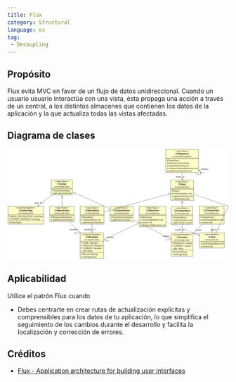 ```yaml
---
title: Flux
category: Structural
language: es
tag:
 - Decoupling
---
```


## Propósito

Flux evita MVC en favor de un flujo de datos unidireccional. Cuando un usuario
usuario interactúa con una vista, ésta propaga una acción a través de un
central, a los distintos almacenes que contienen los datos de la aplicación y la
que actualiza todas las vistas afectadas.

## Diagrama de clases

![alt text](./etc/flux.png "Flux")

## Aplicabilidad

Utilice el patrón Flux cuando

* Debes centrarte en crear rutas de actualización explícitas y comprensibles para los datos de tu aplicación, lo que simplifica el seguimiento de los cambios durante el desarrollo y facilita la localización y corrección de errores.

## Créditos

* [Flux - Application architecture for building user interfaces](http://facebook.github.io/flux/)
